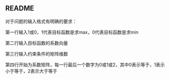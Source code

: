 ## README

对于问题的输入格式有明确的要求：

第一行输入1或0，1代表目标函数是求max，0代表目标函数是求min

第二行输入目标函数的系数向量

第三行输入约束条件的矩阵维数

第四行开始为系数矩阵，每一行最后一个数字为0或1或2，其中0表示等于，1表示小于等于，2表示大于等于